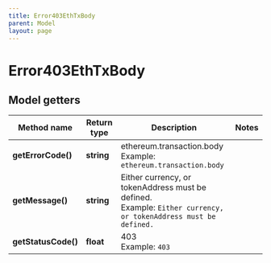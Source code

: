 ```yaml
---
title: Error403EthTxBody
parent: Model
layout: page
---
```


# Error403EthTxBody

## Model getters

Method name | Return type | Description | Notes
------------ | ------------- | ------------- | -------------
**getErrorCode()** | **string** | ethereum.transaction.body <br>Example: `ethereum.transaction.body` |
**getMessage()** | **string** | Either currency, or tokenAddress must be defined. <br>Example: `Either currency, or tokenAddress must be defined.` |
**getStatusCode()** | **float** | 403 <br>Example: `403` |


